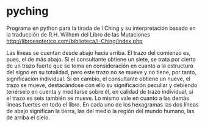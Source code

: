 # pyching
Programa en python para la tirada de I Ching y su interpretación basado en la traducción de R.H. Wilhem del Libro de las Mutaciones
http://libroesoterico.com/biblioteca/I-Ching/index.php

Las líneas se cuentan desde abajo hacia arriba. El trazo
del comienzo es, pues, el de más abajo. Si el consultante obtiene
un siete, se trata por cierto de un trazo fuerte que se toma
en consideración en cuanto a la estructura del signo en su
totalidad, pero este trazo no se mueve y no tiene, por tanto,
significación individual. Si en cambio, el consultante obtiene
un nueve, el trazo se mueve, destacándose con ello su significación
peculiar y debiendo tenérselo en cuenta y meditarse sobre él, en
calidad de trazo individual, si el trazo es seis también se mueve.
Lo mismo vale en cuanto a las demás líneas fuertes en todo el libro.
En cada uno de los hexagramas las dos líneas de abajo significan la
tierra, las del medio la región del mundo humano, las de arriba el cielo.

